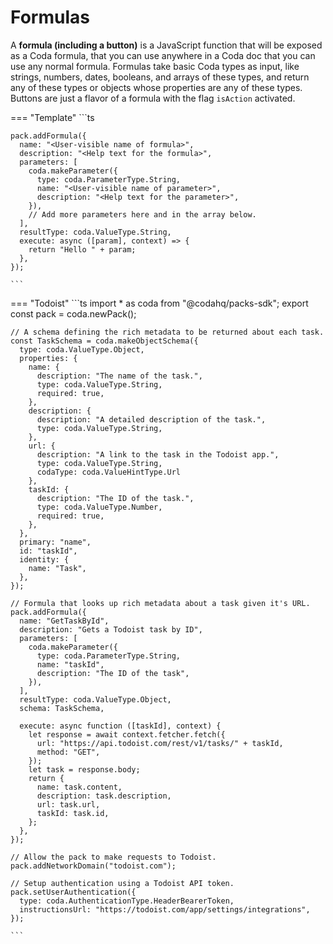 # Formulas

A **formula (including a button)** is a JavaScript function that will be exposed as a Coda formula, that you can use anywhere in a Coda doc that you can use any normal formula. Formulas take basic Coda types as input, like strings, numbers, dates, booleans, and arrays of these types, and return any of these types or objects whose properties are any of these types. Buttons are just a flavor of a formula with the flag `isAction` activated.

=== "Template"
    ```ts
    
    pack.addFormula({
      name: "<User-visible name of formula>",
      description: "<Help text for the formula>",
      parameters: [
        coda.makeParameter({
          type: coda.ParameterType.String,
          name: "<User-visible name of parameter>",
          description: "<Help text for the parameter>",
        }),
        // Add more parameters here and in the array below.
      ],
      resultType: coda.ValueType.String,
      execute: async ([param], context) => {
        return "Hello " + param;
      },
    });
    
    ```
=== "Todoist"
    ```ts
    import * as coda from "@codahq/packs-sdk";
    export const pack = coda.newPack();

    // A schema defining the rich metadata to be returned about each task.
    const TaskSchema = coda.makeObjectSchema({
      type: coda.ValueType.Object,
      properties: {
        name: {
          description: "The name of the task.",
          type: coda.ValueType.String,
          required: true,
        },
        description: {
          description: "A detailed description of the task.",
          type: coda.ValueType.String,
        },
        url: {
          description: "A link to the task in the Todoist app.",
          type: coda.ValueType.String,
          codaType: coda.ValueHintType.Url
        },
        taskId: {
          description: "The ID of the task.",
          type: coda.ValueType.Number,
          required: true,
        },
      },
      primary: "name",
      id: "taskId",
      identity: {
        name: "Task",
      },
    });

    // Formula that looks up rich metadata about a task given it's URL.
    pack.addFormula({
      name: "GetTaskById",
      description: "Gets a Todoist task by ID",
      parameters: [
        coda.makeParameter({
          type: coda.ParameterType.String,
          name: "taskId",
          description: "The ID of the task",
        }),
      ],
      resultType: coda.ValueType.Object,
      schema: TaskSchema,

      execute: async function ([taskId], context) {
        let response = await context.fetcher.fetch({
          url: "https://api.todoist.com/rest/v1/tasks/" + taskId,
          method: "GET",
        });
        let task = response.body;
        return {
          name: task.content,
          description: task.description,
          url: task.url,
          taskId: task.id,
        };
      },
    });

    // Allow the pack to make requests to Todoist.
    pack.addNetworkDomain("todoist.com");

    // Setup authentication using a Todoist API token.
    pack.setUserAuthentication({
      type: coda.AuthenticationType.HeaderBearerToken,
      instructionsUrl: "https://todoist.com/app/settings/integrations",
    });
    
    ```
